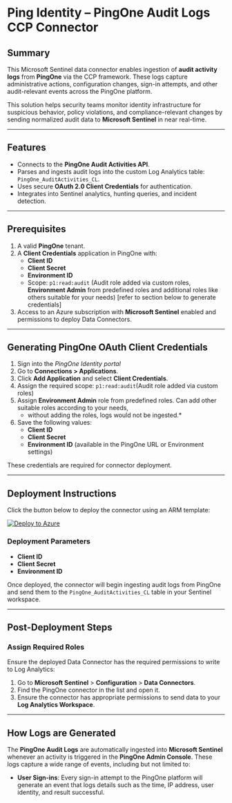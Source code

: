 # Ping Identity – PingOne Audit Logs CCP Connector

## **Summary**

This Microsoft Sentinel data connector enables ingestion of **audit activity logs** from **PingOne** via the CCP framework. These logs capture administrative actions, configuration changes, sign-in attempts, and other audit-relevant events across the PingOne platform.

This solution helps security teams monitor identity infrastructure for suspicious behavior, policy violations, and compliance-relevant changes by sending normalized audit data to **Microsoft Sentinel** in near real-time.

---

## **Features**

- Connects to the **PingOne Audit Activities API**.
- Parses and ingests audit logs into the custom Log Analytics table: `PingOne_AuditActivities_CL`.
- Uses secure **OAuth 2.0 Client Credentials** for authentication.
- Integrates into Sentinel analytics, hunting queries, and incident detection.

---

## **Prerequisites**

1. A valid **PingOne** tenant.
2. A **Client Credentials** application in PingOne with:  
   - **Client ID**
   - **Client Secret**
   - **Environment ID**
   - Scope: `p1:read:audit` (Audit role added via custom roles, **Environment Admin** from predefined roles and additional roles like others suitable for your needs)
   [refer to section below to generate credentials]
3. Access to an Azure subscription with **Microsoft Sentinel** enabled and permissions to deploy Data Connectors.

---

## **Generating PingOne OAuth Client Credentials**

1. Sign into the *PingOne Identity portal*
2. Go to **Connections > Applications**.
3. Click **Add Application** and select **Client Credentials**.
4. Assign the required scope: `p1:read:audit`(Audit role added via custom roles)
5. Assign **Environment Admin** role from predefined roles.
   Can add other suitable roles according to your needs,
   * without adding the roles, logs would not be ingested.*
6. Save the following values:
   - **Client ID**
   - **Client Secret**
   - **Environment ID** (available in the PingOne URL or Environment settings)

These credentials are required for connector deployment.

---

## **Deployment Instructions**

Click the button below to deploy the connector using an ARM template:

[![Deploy to Azure](https://aka.ms/deploytoazurebutton)](https://portal.azure.com/#create/Microsoft.Template/uri/YOUR-DEPLOYMENT-URL-HERE)

### **Deployment Parameters**

- **Client ID**
- **Client Secret**
- **Environment ID**

Once deployed, the connector will begin ingesting audit logs from PingOne and send them to the `PingOne_AuditActivities_CL` table in your Sentinel workspace.

---

## **Post-Deployment Steps**

### **Assign Required Roles**

Ensure the deployed Data Connector has the required permissions to write to Log Analytics:

1. Go to **Microsoft Sentinel** > **Configuration** > **Data Connectors**.
2. Find the PingOne connector in the list and open it.
3. Ensure the connector has appropriate permissions to send data to your **Log Analytics Workspace**.

---

## **How Logs are Generated**

The **PingOne Audit Logs** are automatically ingested into **Microsoft Sentinel** whenever an activity is triggered in the **PingOne Admin Console**. These logs capture a wide range of events, including but not limited to:

- **User Sign-ins**: Every sign-in attempt to the PingOne platform will generate an event that logs details such as the time, IP address, user identity, and result successful.
